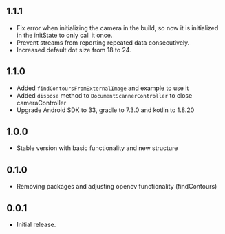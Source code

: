 ## 1.1.1
* Fix error when initializing the camera in the build, so now it is initialized in the initState to only call it once.
* Prevent streams from reporting repeated data consecutively.
* Increased default dot size from 18 to 24.

## 1.1.0
* Added `findContoursFromExternalImage` and example to use it
* Added `dispose` method to `DocumentScannerController` to close cameraController
* Upgrade Android SDK to 33, gradle to 7.3.0 and kotlin to 1.8.20

## 1.0.0
* Stable version with basic functionality and new structure 

## 0.1.0

* Removing packages and adjusting opencv functionality (findContours)

## 0.0.1

* Initial release.